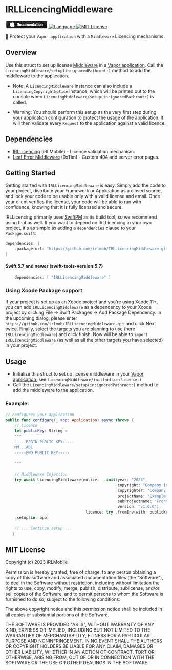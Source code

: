 # IRLLicencingMiddleware
<p align="left">
    <a href="https://doc-irllicencingmiddleware.irlmobile.com/documentation/">
        <img src="https://github.com/irlmob/IRLLicencingMiddleware/raw/main/documentationicon.png" alt="Documentation">
    </a>
    <a href="https://swift.org">
        <img src="http://img.shields.io/badge/Swift-5.7-brightgreen.svg" alt="Language">
    </a>
    <a href="https://github.com/irlmob/IRLLicence/blob/main/LICENSE">
        <img src="https://img.shields.io/badge/license-MIT-blue.svg" alt="MIT License">
    </a>
</p>

🛃 Protect your `Vapor application` with a `Middleware` Licencing mechanisms.

## Overview

Use this struct to set up license [Middleware](https://docs.vapor.codes/advanced/middleware/) in a [Vapor application](https://www.vapor.codes). Call the `LicencingMiddleware/setup(in:ignoredPathroot:)` method to add the middleware to the application.

- Note: A `LicencingMiddleware` instance can also include a `LicencingCopyrightNotice` instance, which will be printed out to the console when `LicencingMiddleware/setup(in:ignoredPathroot:)` is called.

- Warning: You should perform this setup as the very first step during your application configuration to protect the usage of the application. It will then validate every `Request` to the application against a valid licence.


## Dependencies
- [IRLLicencing](https://github.com/irlmob/IRLLicencing) (iRLMobile) - Licence validation mechanism.
- [Leaf Error Middleware](https://github.com/brokenhandsio/leaf-error-middleware) (0xTim) -  Custom 404 and server error pages. 

## Getting Started

Getting started with `IRLLicencingMiddleware` is easy. Simply add the code to your project, distribute your Framework or Application as a closed source, and lock your code to be usable only with a valid license and email. Once your client verifies the license, your code will be able to run with confidence, knowing that it is fully licensed and secure.

IRLLicencing primarily uses [SwiftPM](https://swift.org/package-manager/) as its build tool, so we recommend using that as well. If you want to depend on IRLLicencing in your own project, it's as simple as adding a `dependencies` clause to your `Package.swift`:

```swift
dependencies: [
    .package(url: "https://github.com/irlmob/IRLLicencingMiddleware.git", from: "1.0.1")
]
```

#### Swift 5.7 and newer (swift-tools-version:5.7)
```swift
    dependencies: [ "IRLLicencingMiddleware" ]
```

### Using Xcode Package support

If your project is set up as an Xcode project and you're using Xcode 11+, you can add `IRLLicencingMiddleware` as a dependency to your
Xcode project by clicking File -> Swift Packages -> Add Package Dependency. In the upcoming dialog, please enter
`https://github.com/irlmob/IRLLicencingMiddleware.git` and click Next twice. Finally, select the targets you are planning to use (here `IRLLicencingMiddleware`) and click finish. Now will be able to `import IRLLicencingMiddleware` (as well as all
the other targets you have selected) in your project.

## Usage

- Initialize this struct to set up license middleware in your [Vapor application](https://www.vapor.codes), see `LicencingMiddleware/init(notice:licence:)`
- Call the `LicencingMiddleware/setup(in:ignoredPathroot:)` method to add the middleware to the application.

### Example:

```swift
// configures your application
public func configure(_ app: Application) async throws {
    // Licence
    let publicKey: String =
    """
    -----BEGIN PUBLIC KEY-----
    MM...ABC
    -----END PUBLIC KEY-----
    
    """
    
    // Middleware Injection
    try await LicencingMiddleware(notice:  .init(year: "2023",
                                                 copyright: "Company Inc. Headquarter on the moon",
                                                 copyrighter: "Company Inc.",
                                                 projectName: "Example Project",
                                                 subProjectName: "Frontend App",
                                                 version: "v1.0.0"),
                                   licence: try .fromEnv(with: publicKey))
    .setup(in: app)

    // ... Continue setup ...
   }
```

## MIT License
Copyright (c) 2023 iRLMobile

Permission is hereby granted, free of charge, to any person obtaining a copy
of this software and associated documentation files (the "Software"), to deal
in the Software without restriction, including without limitation the rights
to use, copy, modify, merge, publish, distribute, sublicense, and/or sell
copies of the Software, and to permit persons to whom the Software is
furnished to do so, subject to the following conditions:

The above copyright notice and this permission notice shall be included in all
copies or substantial portions of the Software.

THE SOFTWARE IS PROVIDED "AS IS", WITHOUT WARRANTY OF ANY KIND, EXPRESS OR
IMPLIED, INCLUDING BUT NOT LIMITED TO THE WARRANTIES OF MERCHANTABILITY,
FITNESS FOR A PARTICULAR PURPOSE AND NONINFRINGEMENT. IN NO EVENT SHALL THE
AUTHORS OR COPYRIGHT HOLDERS BE LIABLE FOR ANY CLAIM, DAMAGES OR OTHER
LIABILITY, WHETHER IN AN ACTION OF CONTRACT, TORT OR OTHERWISE, ARISING FROM,
OUT OF OR IN CONNECTION WITH THE SOFTWARE OR THE USE OR OTHER DEALINGS IN THE
SOFTWARE.
